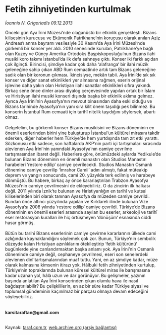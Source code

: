 # Fetih zihniyetinden kurtulmak

*İoannis N. Grigoriadis 09.12.2013*

<div class="yazi">Önceki gün Aya İrini Müzesi‘nde olağanüstü bir etkinlik gerçekleşti. Bizans kilisesinin kurucusu ve Ekümenik Patrikhane’nin korucusu olarak anılan Aziz Andreas‘ı anma bayramı vesilesiyle 30 Kasım’da Aya İrini Müzesi’nde görkemli bir konser yer aldı. 2010 senesinde kurulan, Patrikhane’ye bağlı olan Kuzey ve Güney Amerika Ortodoks Başpiskoposluğu’nun Bizans ilahi musiki koro takımı İstanbul’da ilk defa sahneye çıktı. Konser iki farklı açıdan çok ilginçti. Birincisi, şimdiye kadar çok daha ‘alafranga‘ bir ilahi müzik geleneğine sahip çıkan ABD Rum cemaatinde artık tam Bizans geleneğine sadık olan bir koronun çıkması. İkincisiyse, mekân tabii. Aya İrini’de sık sık konser ve diğer sanat etkinlikleri yer almasına rağmen, eserin orijinal işlevine daha yakın olan Hıristiyan ilahi sanatlar etkinlikleri sıfıra yakındı. Birkaç sene önce dinler arası diyalog çerçevesinde yapılan ortak bir İslam ve Hıristiyan ilahi musiki konseri dışında başka bir etkinlik aklıma gelmez. Ayrıca Aya İrini‘nin Ayasofya‘nın mevcut binasından daha eski olduğu ve Bizans tarihinde Ayasofya’nın yanı sıra kilit önem taşıdığı pek bilinmez. Bu konserin İstanbul Rum cemaati için tarihî nitelik taşıdığını söylersek, abartı olmaz. <br/><br/>Gelgelelim, bu görkemli konser Bizans musikisini ve Bizans döneminin en önemli eserlerinden birini yine buluşturup İstanbul’un kültürel mirasını takdir ederken, diğer haberler hem Türkiye’de hem yurtdışında tam zıt etki yarattı. Sözkonusu etki sadece, son haftalarda AKP’nin parti içi tartışmaları sırasında alevlenen Aya İrini’nin yanındaki Ayasofya’nın camiye çevrilme tartışmasından ibaret değil. Haberlere göre, önümüzdeki aylarda Yedikule’de bulunan Bizans döneminin en önemli manastırı olan Studios Manastırı harabeleri ‘restore edilip‘ camiye çevrilecekti. Studios Manastırı Osmanlı dönemine camiye çevrilip ‘İmrahor Camii‘ adını almıştı, fakat müteakip deprem ve yangın sonucunda, cami 20. yüzyılda terk edilmiş ve harabeye dönmüştü. Bu habere, birkaç ay önce kararlaştırılan Trabzon Ayasofya Müzesi‘nin camiye çevrilmesini de ekleyebiliriz. O da zincirin ilk halkası değil. 2011 yılında İznik‘te bulunan ve Hıristiyanlığın en tarihî ve kutsal kiliselerinden biri olarak tanınan Ayasofya da müzeden camiye çevrildi. Bundan önce altıncı yüzyılında yapılan ve Kırklareli ilinde bulunan Vize Ayasofya‘sı 2008 yılında ‘restore edilip‘ camiye çevrildi. Türkiye’de Bizans döneminin en önemli eserleri arasında sayılan bu eserler, arkeoloji ve tarihî eser restorasyon kuralları ile hiç örtüşmeyen ‘dönüşüm‘ esnasında ciddi hasar görmüş.<br/><br/>Bütün bu tarihî Bizans eserlerinin camiye çevirme kararlarının ülkede cami azlığından kaynaklandığını söylemek çok zor. Bunun, Türkiye’nin sembolik düzeyde kalan Hıristiyan azınlıklarını ötekileştirip ‘fetih kültürünü‘ bugünlerde yine canlandırmaktan başka anlamı yok. Aya İrini’nin Osmanlı döneminde camiye değil, cephaneye çevrilmesi, eseri son senelerdeki alevlenen dinî tartışmalarından muaf tuttu. Yani, en az şimdiye kadar, müze olarak kalmasına kimsenin itirazı yok. Hâlbuki fetih zihniyetinden kurtulup, Türkiye’nin topraklarında bulunan küresel kültürel miras ile barışmasına kadar uzanan yol, hâlâ uzun ve dar görünüyor. Bu gelişmeler, yazının başında anlatılan Aya İrini konserinden çıkan olumlu hava ile nasıl bağdaştırılabilir? Bu çelişkililerin, en az bir süre kadar Türkiye siyasi ve toplumsal gündeminin kaçınılmaz bir parçası olmaya devam edeceğini söyleyebiliriz.<br/><br/><br/><b>karsitaraftan@gmail.com<br/></b><br/>
</div>

Kaynak: [taraf.com.tr](http://www.taraf.com.tr:80/ioannis-n-grigoriadis/makale-fetih-zihniyetinden-kurtulmak.htm), [web.archive.org (arşiv bağlantısı)](http://web.archive.org/web/20131211013017/http://www.taraf.com.tr:80/ioannis-n-grigoriadis/makale-fetih-zihniyetinden-kurtulmak.htm)
